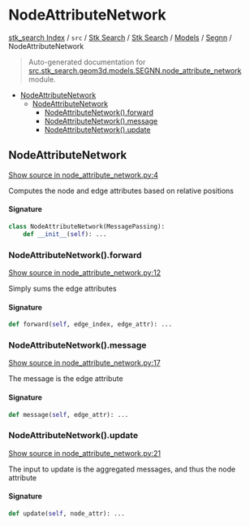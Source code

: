 # NodeAttributeNetwork

[stk_search Index](../../../../../README.md#stk_search-index) / `src` / [Stk Search](../../../index.md#stk-search) / [Stk Search](../../../index.md#stk-search) / [Models](../index.md#models) / [Segnn](./index.md#segnn) / NodeAttributeNetwork

> Auto-generated documentation for [src.stk_search.geom3d.models.SEGNN.node_attribute_network](https://github.com/mohammedazzouzi15/STK_search/blob/main/src/stk_search/geom3d/models/SEGNN/node_attribute_network.py) module.

- [NodeAttributeNetwork](#nodeattributenetwork)
  - [NodeAttributeNetwork](#nodeattributenetwork-1)
    - [NodeAttributeNetwork().forward](#nodeattributenetwork()forward)
    - [NodeAttributeNetwork().message](#nodeattributenetwork()message)
    - [NodeAttributeNetwork().update](#nodeattributenetwork()update)

## NodeAttributeNetwork

[Show source in node_attribute_network.py:4](https://github.com/mohammedazzouzi15/STK_search/blob/main/src/stk_search/geom3d/models/SEGNN/node_attribute_network.py#L4)

Computes the node and edge attributes based on relative positions

#### Signature

```python
class NodeAttributeNetwork(MessagePassing):
    def __init__(self): ...
```

### NodeAttributeNetwork().forward

[Show source in node_attribute_network.py:12](https://github.com/mohammedazzouzi15/STK_search/blob/main/src/stk_search/geom3d/models/SEGNN/node_attribute_network.py#L12)

Simply sums the edge attributes

#### Signature

```python
def forward(self, edge_index, edge_attr): ...
```

### NodeAttributeNetwork().message

[Show source in node_attribute_network.py:17](https://github.com/mohammedazzouzi15/STK_search/blob/main/src/stk_search/geom3d/models/SEGNN/node_attribute_network.py#L17)

The message is the edge attribute

#### Signature

```python
def message(self, edge_attr): ...
```

### NodeAttributeNetwork().update

[Show source in node_attribute_network.py:21](https://github.com/mohammedazzouzi15/STK_search/blob/main/src/stk_search/geom3d/models/SEGNN/node_attribute_network.py#L21)

The input to update is the aggregated messages, and thus the node attribute

#### Signature

```python
def update(self, node_attr): ...
```